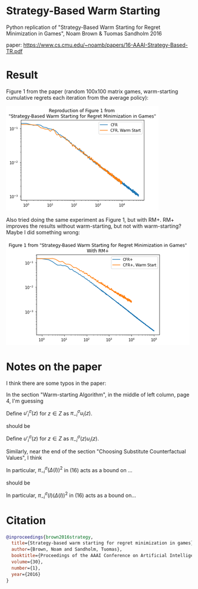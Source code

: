 # Strategy-Based Warm Starting
Python replication of "Strategy-Based Warm Starting for Regret Minimization in Games", Noam Brown &amp; Tuomas Sandholm 2016

paper: https://www.cs.cmu.edu/~noamb/papers/16-AAAI-Strategy-Based-TR.pdf

# Result

Figure 1 from the paper (random 100x100 matrix games, warm-starting cumulative regrets each iteration from the average policy):

![figure 1](fig1.png)

Also tried doing the same experiment as Figure 1, but with RM+. RM+ improves the results without warm-starting, but not with warm-starting? Maybe I did something wrong:

![figure 1, but with RM+](fig1_plus.png)

# Notes on the paper

I think there are some typos in the paper: 

In the section "Warm-starting Algorithm", in the middle of left column, page 4, I'm guessing

Define $\upsilon'^\sigma_i(z)$ for $z \in Z$ as $\pi^\sigma_{-i}u_i(z)$.

should be 

Define $\upsilon'^\sigma_i(z)$ for $z \in Z$ as $\pi^\sigma_{-i}(z)u_i(z).$

Similarly, near the end of the section "Choosing Substitute Counterfactual Values", I think 

In particular, $\pi^\sigma_{-i}(\Delta(I))^2$ in (16) acts as a bound on ...

should be

In particular, $\pi^\sigma_{-i}(I)(\Delta(I))^2$ in (16) acts as a bound on...

# Citation

```bibtex
@inproceedings{brown2016strategy,
  title={Strategy-based warm starting for regret minimization in games},
  author={Brown, Noam and Sandholm, Tuomas},
  booktitle={Proceedings of the AAAI Conference on Artificial Intelligence},
  volume={30},
  number={1},
  year={2016}
}
```
